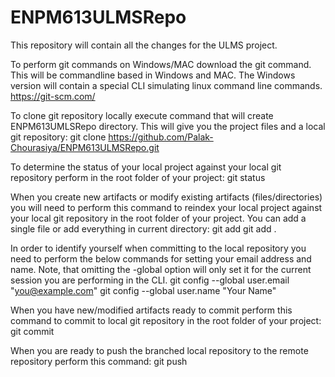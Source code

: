 # ENPM613ULMSRepo
This repository will contain all the changes for the ULMS project. 

To perform git commands on Windows/MAC download the git command. This will be commandline based in Windows and MAC. The Windows version will contain a special CLI simulating linux command line commands.
https://git-scm.com/

To clone git repository locally execute command that will create ENPM613UMLSRepo directory. This will give you the project files and a local git repository:
git clone https://github.com/Palak-Chourasiya/ENPM613ULMSRepo.git

To determine the status of your local project against your local git repository perform in the root folder of your project:
git status

When you create new artifacts or modify existing artifacts (files/directories) you will need to perform this command to reindex your local project against your local git repository in the root folder of your project.  You can add a single file or add everything in current directory:
git add <file>
git add .

In order to identify yourself when committing to the local repository you need to perform the below commands for setting your email address and name. Note, that omitting the -global option will only set it for the current session you are performing in the CLI.
git config --global user.email "you@example.com"
git config --global user.name "Your Name"

When you have new/modified artifacts ready to commit perform this command to commit to local git repository in the root folder of your project:
git commit 

When you are ready to push the branched local repository to the remote repository perform this command:
git push
